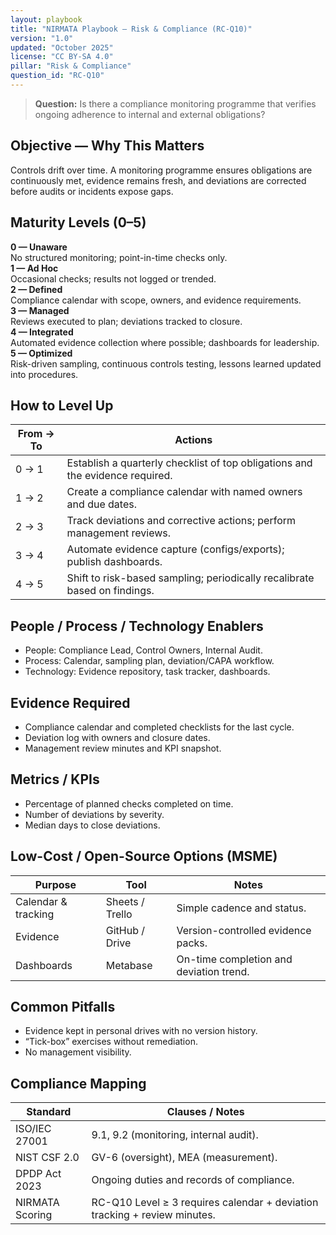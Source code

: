 ```yaml
---
layout: playbook
title: "NIRMATA Playbook — Risk & Compliance (RC-Q10)"
version: "1.0"
updated: "October 2025"
license: "CC BY-SA 4.0"
pillar: "Risk & Compliance"
question_id: "RC-Q10"
---
```


> **Question:** Is there a compliance monitoring programme that verifies ongoing adherence to internal and external obligations?

## Objective — Why This Matters
Controls drift over time. A monitoring programme ensures obligations are continuously met, evidence remains fresh, and deviations are corrected before audits or incidents expose gaps.

## Maturity Levels (0–5)
<div class="levels-grid">
  <div class="level level-0"><strong>0 — Unaware</strong><br>No structured monitoring; point-in-time checks only.</div>
  <div class="level level-1"><strong>1 — Ad Hoc</strong><br>Occasional checks; results not logged or trended.</div>
  <div class="level level-2"><strong>2 — Defined</strong><br>Compliance calendar with scope, owners, and evidence requirements.</div>
  <div class="level level-3"><strong>3 — Managed</strong><br>Reviews executed to plan; deviations tracked to closure.</div>
  <div class="level level-4"><strong>4 — Integrated</strong><br>Automated evidence collection where possible; dashboards for leadership.</div>
  <div class="level level-5"><strong>5 — Optimized</strong><br>Risk-driven sampling, continuous controls testing, lessons learned updated into procedures.</div>
</div>

## How to Level Up

| From → To | Actions |
|---|---|
|0 → 1 | Establish a quarterly checklist of top obligations and the evidence required. |
|1 → 2 | Create a compliance calendar with named owners and due dates. |
|2 → 3 | Track deviations and corrective actions; perform management reviews. |
|3 → 4 | Automate evidence capture (configs/exports); publish dashboards. |
|4 → 5 | Shift to risk-based sampling; periodically recalibrate based on findings.

## People / Process / Technology Enablers
- People: Compliance Lead, Control Owners, Internal Audit.
- Process: Calendar, sampling plan, deviation/CAPA workflow.
- Technology: Evidence repository, task tracker, dashboards.

## Evidence Required
- Compliance calendar and completed checklists for the last cycle.
- Deviation log with owners and closure dates.
- Management review minutes and KPI snapshot.

## Metrics / KPIs
- Percentage of planned checks completed on time.
- Number of deviations by severity.
- Median days to close deviations.

## Low-Cost / Open-Source Options (MSME)

| Purpose | Tool | Notes |
|---|---|---|
|Calendar & tracking | Sheets / Trello | Simple cadence and status. |
|Evidence | GitHub / Drive | Version-controlled evidence packs. |
|Dashboards | Metabase | On-time completion and deviation trend.

## Common Pitfalls
- Evidence kept in personal drives with no version history.
- “Tick-box” exercises without remediation.
- No management visibility.

## Compliance Mapping

| Standard | Clauses / Notes |
|---|---|
|ISO/IEC 27001 | 9.1, 9.2 (monitoring, internal audit). |
|NIST CSF 2.0 | GV-6 (oversight), MEA (measurement). |
|DPDP Act 2023 | Ongoing duties and records of compliance. |
|NIRMATA Scoring | RC-Q10 Level ≥ 3 requires calendar + deviation tracking + review minutes.
